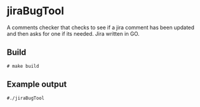 # jiraBugTool
A comments checker that checks to see if a jira comment has been updated and then asks for one if its needed. Jira written in GO.

## Build
```# make build```

## Example output
```
#./jiraBugTool


```
